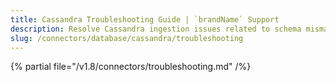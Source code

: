 ```yaml
---
title: Cassandra Troubleshooting Guide | `brandName` Support
description: Resolve Cassandra ingestion issues related to schema mismatches, driver compatibility, or tokens.
slug: /connectors/database/cassandra/troubleshooting
---
```


{% partial file="/v1.8/connectors/troubleshooting.md" /%}
